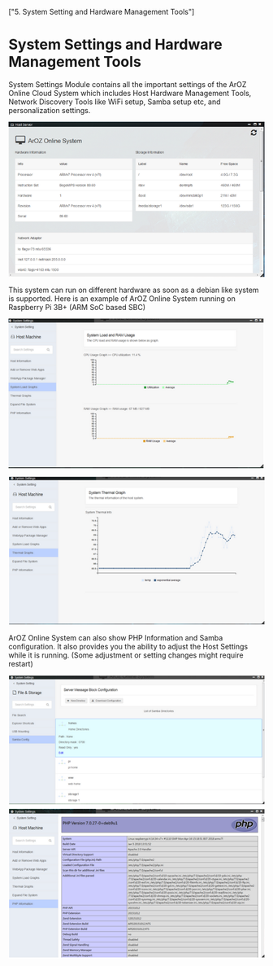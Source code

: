 ["5. System Setting and Hardware Management Tools"]

# System Settings and Hardware Management Tools

System Settings Module contains all the important settings of the ArOZ Online Cloud System which includes Host Hardware Management Tools, Network Discovery Tools like WiFi setup, Samba setup etc, and personalization settings.

![2020-12-06_17-24-43](../../img/beta/12/2020-12-06_17-24-43.png)

This system can run on different hardware as soon as a debian like system is supported. Here is an example of ArOZ Online System running on Raspberry Pi 3B+ (ARM SoC based SBC)



![2020-12-06_17-24-58](../../img/beta/12/2020-12-06_17-24-58-1607246715048.png)





![2020-12-06_17-25-03](../../img/beta/12/2020-12-06_17-25-03.png)

ArOZ Online System can also show PHP Information and Samba configuration. It also provides you the ability to adjust the Host Settings while it is running. (Some adjustment or setting changes might require restart)

![2020-12-06_17-25-33](../../img/beta/12/2020-12-06_17-25-33.png)

